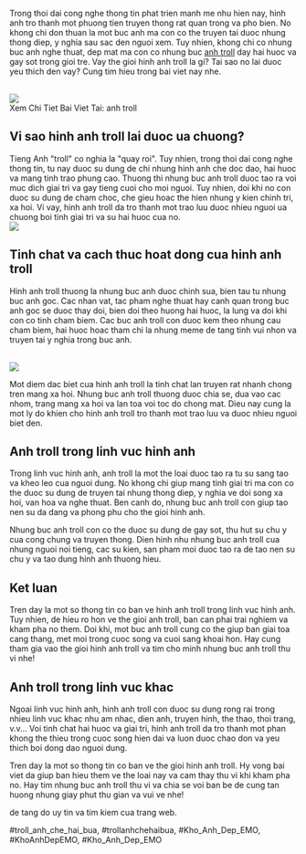 <p>
			Trong thoi dai cong nghe thong tin phat trien manh me nhu hien nay, hinh anh tro thanh mot phuong tien truyen thong rat quan trong va pho bien. No khong chi don thuan la mot buc anh ma con co the truyen tai duoc nhung thong diep, y nghia sau sac den nguoi xem. Tuy nhien, khong chi co nhung buc anh nghe thuat, dep mat ma con co nhung buc <a href="https://khoanhdepemo.com/anh-troll/">anh troll</a> day hai huoc va gay sot trong gioi tre. Vay the gioi hinh anh troll la gi? Tai sao no lai duoc yeu thich den vay? Cung tim hieu trong bai viet nay nhe.
		</p><br><img src="https://khoanhdepemo.com/wp-content/uploads/2024/12/Anh-Trai-Dat1-300x169.jpg"></br>
Xem Chi Tiet Bai Viet Tai: anh troll<h2>Vi sao hinh anh troll lai duoc ua chuong?</h2><p>
			Tieng Anh "troll" co nghia la "quay roi". Tuy nhien, trong thoi dai cong nghe thong tin, tu nay duoc su dung de chi nhung hinh anh che doc dao, hai huoc va mang tinh trao phung cao. Thuong thi nhung buc anh troll duoc tao ra voi muc dich giai tri va gay tieng cuoi cho moi nguoi. Tuy nhien, doi khi no con duoc su dung de cham choc, che gieu hoac the hien nhung y kien chinh tri, xa hoi. Vi vay, hinh anh troll da tro thanh mot trao luu duoc nhieu nguoi ua chuong boi tinh giai tri va su hai huoc cua no.
		<br><img src="https://khoanhdepemo.com/wp-content/uploads/2024/12/cropped-Du-an-moi.png"></br><h2>Tinh chat va cach thuc hoat dong cua hinh anh troll</h2><p>
			Hinh anh troll thuong la nhung buc anh duoc chinh sua, bien tau tu nhung buc anh goc. Cac nhan vat, tac pham nghe thuat hay canh quan trong buc anh goc se duoc thay doi, bien doi theo huong hai huoc, la lung va doi khi con co tinh cham biem. Cac buc anh troll con duoc kem theo nhung cau cham biem, hai huoc hoac tham chi la nhung meme de tang tinh vui nhon va truyen tai y nghia trong buc anh.
		</p><br><img src="https://khoanhdepemo.com/wp-content/uploads/2024/12/cropped-Du-an-moi.png"></br><p>
			Mot diem dac biet cua hinh anh troll la tinh chat lan truyen rat nhanh chong tren mang xa hoi. Nhung buc anh troll thuong duoc chia se, dua vao cac nhom, trang mang xa hoi va lan toa voi toc do chong mat. Dieu nay cung la mot ly do khien cho hinh anh troll tro thanh mot trao luu va duoc nhieu nguoi biet den.
		<h2>Anh troll trong linh vuc hinh anh</h2><p>
			Trong linh vuc hinh anh, anh troll la mot the loai duoc tao ra tu su sang tao va kheo leo cua nguoi dung. No khong chi giup mang tinh giai tri ma con co the duoc su dung de truyen tai nhung thong diep, y nghia ve doi song xa hoi, van hoa va nghe thuat. Ben canh do, nhung buc anh troll con giup tao nen su da dang va phong phu cho the gioi hinh anh.
		</p><p>
			Nhung buc anh troll con co the duoc su dung de gay sot, thu hut su chu y cua cong chung va truyen thong. Dien hinh nhu nhung buc anh troll cua nhung nguoi noi tieng, cac su kien, san pham moi duoc tao ra de tao nen su chu y va tao dung hinh anh thuong hieu.
		<h2>Ket luan</h2><p>
			Tren day la mot so thong tin co ban ve hinh anh troll trong linh vuc hinh anh. Tuy nhien, de hieu ro hon ve the gioi anh troll, ban can phai trai nghiem va kham pha no them. Doi khi, mot buc anh troll cung co the giup ban giai toa cang thang, met moi trong cuoc song va cuoi sang khoai hon. Hay cung tham gia vao the gioi hinh anh troll va tim cho minh nhung buc anh troll thu vi nhe!
		</p><h2>Anh troll trong linh vuc khac</h2><p>
			Ngoai linh vuc hinh anh, hinh anh troll con duoc su dung rong rai trong nhieu linh vuc khac nhu am nhac, dien anh, truyen hinh, the thao, thoi trang, v.v... Voi tinh chat hai huoc va giai tri, hinh anh troll da tro thanh mot phan khong the thieu trong cuoc song hien dai va luon duoc chao don va yeu thich boi dong dao nguoi dung.
		</p><p>
			Tren day la mot so thong tin co ban ve the gioi hinh anh troll. Hy vong bai viet da giup ban hieu them ve the loai nay va cam thay thu vi khi kham pha no. Hay tim nhung buc anh troll thu vi va chia se voi ban be de cung tan huong nhung giay phut thu gian va vui ve nhe!
		</p><p>de tang do uy tin va tim kiem cua trang web.</p>
#troll_anh_che_hai_bua, #trollanhchehaibua, #Kho_Anh_Dep_EMO, #KhoAnhDepEMO, #Kho_Anh_Dep_EMO
